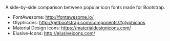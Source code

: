 A side-by-side comparison between popular icon fonts made for Bootstrap.

* FontAwesome: http://fontawesome.io/
* Glyphicons: http://getbootstrap.com/components/#glyphicons
* Material Design Icons: https://materialdesignicons.com/
* Elusive-Icons: http://elusiveicons.com/
